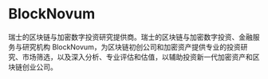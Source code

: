 # BlockNovum


瑞士的区块链与加密数字投资研究提供商。瑞士的区块链与加密数字投资、金融服务与研究机构 BlockNovum，为区块链初创公司和加密资产提供专业的投资研究、市场筛选，以及深入分析、专业评估和估值，以辅助投资新一代加密资产和区块链创业公司。


